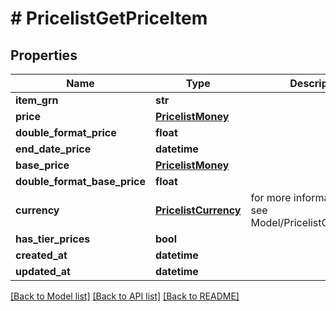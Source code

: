 # # PricelistGetPriceItem


## Properties 


Name | Type | Description | Notes
------------ | ------------- | ------------- | -------------
**item_grn**| **str** |   | [optional]
**price**| [**PricelistMoney**](PricelistMoney.md) |   | [optional]
**double_format_price**| **float** |   | [optional]
**end_date_price**| **datetime** |   | [optional]
**base_price**| [**PricelistMoney**](PricelistMoney.md) |   | [optional]
**double_format_base_price**| **float** |   | [optional]
**currency**| [**PricelistCurrency**](PricelistCurrency.md) |  for more information please, see Model/PricelistCurrency.php  | [optional] [default to PricelistCurrency.XXX]
**has_tier_prices**| **bool** |   | [optional]
**created_at**| **datetime** |   | [optional]
**updated_at**| **datetime** |   | [optional]


[[Back to Model list]](../../README.md#models) [[Back to API list]](../../README.md#endpoints) [[Back to README]](../../README.md)

